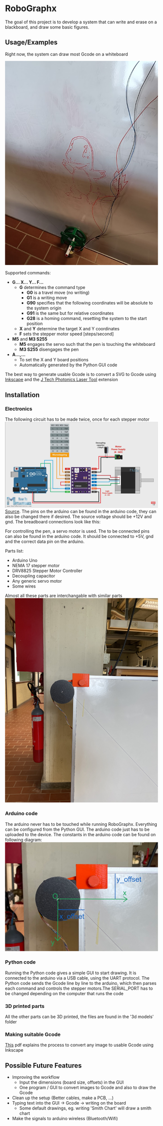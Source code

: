 
# RoboGraphx
The goal of this project is to develop a system that can write and erase on a blackboard, and draw some basic figures.

## Usage/Examples

Right now, the system can draw most Gcode on a whiteboard

![example](./pictures/charmander.jpg)


Supported commands: 
- **G... X... Y... F...**
    - **G** determines the command type
        - **G0** is a travel move (no writing)
        - **G1** is a writing move
        - **G90** specifies that the following coordinates will be absolute to the system origin
        - **G91** is the same but for relative coordinates
        - **G28** is a homing command, resetting the system to the start position
    - **X** and **Y** determine the target X and Y coordinates
    - **F** sets the stepper motor speed [steps/second]
- **M5** and **M3 S255**
    - **M5** engages the servo such that the pen is touching the whiteboard
    - **M3 S255** disengages the pen
- **A...,...**
    - To set the X and Y board positions
    - Automatically generated by the Python GUI code

The best way to generate usable Gcode is to convert a SVG to Gcode using [Inkscape](https://inkscape.org/) and the [J Tech Photonics Laser Tool](https://github.com/JTechPhotonics/J-Tech-Photonics-Laser-Tool) extension


## Installation

### Electronics
The following circuit has to be made twice, once for each stepper motor
![circuit](./pictures/circuit.png)
[Source](https://howtomechatronics.com/tutorials/arduino/stepper-motors-and-arduino-the-ultimate-guide/).
The pins on the arduino can be found in the arduino code, they can also be changed there if desired. The source voltage should be +12V and gnd. The breadboard connections look like this:

For controlling the pen, a servo motor is used. The to be connected pins can also be found in the arduino code. It should be connected to +5V, gnd and the correct data pin on the arduino. 

Parts list:
 - Arduino Uno
 - NEMA 17 stepper motor
 - DRV8825 Stepper Motor Controller
 - Decoupling capacitor
 - Any generic servo motor
 - Some wires

Almost all these parts are interchangable with similar parts
![circuit](./pictures/breadboard.png)
### Arduino code
The arduino never has to be touched while running RoboGraphx. Everything can be configured from the Python GUI. The arduino code just has to be uploaded to the device. The constants in the arduino code can be found on following diagram:
![diagram](./pictures/stepper_diagram.png)
### Python code
Running the Python code gives a simple GUI to start drawing. It is connected to the arduino via a USB cable, using the UART protocol. The Python code sends the Gcode line by line to the arduino, which then parses each command and controls the stepper motors.The SERIAL_PORT has to be changed depending on the computer that runs the code
### 3D printed parts
All the other parts can be 3D printed, the files are found in the '3d models' folder
### Making suitable Gcode
[This](./documents/gcode-guide.pdf) pdf explains the process to convert any image to usable Gcode using Inkscape
## Possible Future Features

- Improving the workflow
    - Input the dimensions (board size, offsets) in the GUI
    - One program / GUI to convert images to Gcode and also to draw the Gcode
- Clean up the setup (Better cables, make a PCB, ...)
- Typing text into the GUI -> Gcode -> writing on the board
    - Some default drawings, eg. writing 'Smith Chart' will draw a smith chart
- Make the signals to arduino wireless (Bluetooth/Wifi)

